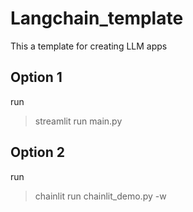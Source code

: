 # Langchain_template
This a template for creating LLM apps

## Option 1
run
> streamlit run main.py

## Option 2
run
>chainlit run chainlit_demo.py -w
